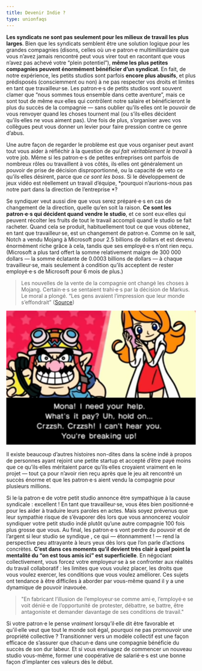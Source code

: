 ```yaml
---
title: Devenir Indie ?
type: unionfaqs
---
```

**Les syndicats ne sont pas seulement pour les milieux de travail les plus larges**. Bien que les syndicats semblent être une solution logique pour les grandes compagnies (disons, celles où un·e patron·e multimilliardaire que vous n’avez jamais rencontré peut vous virer tout en racontant que vous n’avez pas achevé votre “plein potentiel”), **même les plus petites compagnies peuvent énormément bénéficier d’un syndicat**. En fait, de notre expérience, les petits studios sont parfois **encore plus abusifs**, et plus prédisposés (consciemment ou non) à ne pas respecter vos droits et limites en tant que travailleur·se. Les patron·e·s de petits studios vont souvent clamer que “nous sommes tous ensemble dans cette aventure”, mais ce sont tout de même eux·elles qui contrôlent notre salaire et bénéficieront le plus du succès de la compagnie — sans oublier qu’ils·elles ont le pouvoir de vous renvoyer quand les choses tournent mal (ou s’ils·elles décident qu’ils·elles ne vous aiment pas). Une fois de plus, s’organiser avec vos collègues peut vous donner un levier pour faire pression contre ce genre d’abus.

Une autre façon de regarder le problème est que vous organiser peut avant tout vous aider à réfléchir à la question de *qui fait véritablement le travail* à votre job. Même si les patron·e·s de petites entreprises ont parfois de nombreux rôles ou travaillent à vos côtés, ils·elles ont généralement un pouvoir de prise de décision disproportionné, ou la capacité de veto ce qu’ils·elles désirent, parce que *ce sont les boss*. Si le développement de jeux vidéo est réellement un travail d’équipe, *pourquoi n’aurions-nous pas notre part dans la direction de l’entreprise *?

Se syndiquer veut aussi dire que vous serez préparé·e·s en cas de changement de la direction, quelle qu’en soit la raison. **Ce sont les patron·e·s qui décident quand vendre le studio**, et ce sont eux·elles qui peuvent récolter les fruits de tout le travail accompli quand le studio se fait racheter. Quand cela se produit, habituellement tout ce que vous obtenez, en tant que travailleur·se, est un changement de patron·e. Comme on le sait, Notch a vendu Mojang à Microsoft pour 2.5 billions de dollars et est devenu énormément riche grâce à cela, tandis que ses employé·e·s n’ont rien reçu. (Microsoft a plus tard offert la somme relativement maigre de 300 000 dollars — la somme éclatante de 0.0003 billions de dollars — à chaque travailleur·se, mais seulement à condition qu’ils acceptent de rester employé·e·s de Microsoft pour 6 mois de plus.)

> Les nouvelles de la vente de la compagnie ont changé les choses à Mojang. Certain·e·s se sentaient trahi·e·s par la décision de Markus. Le moral a plongé. “Les gens avaient l’impression que leur monde s’effondrait” ([Source](https://www.wired.com/2015/06/minecraft-book-excerpt/))

<div class="md-img right">
<img
  src="/images/faqs/wario.png"
  alt="Screenshot from Warioware: Mona! I need your help. What's it pay? Uh, hold on... Crzzsh. Crzzsh! I can't hear you. You're breaking up!?"
/>
</div>

Il existe beaucoup d’autres histoires non-dites dans la scène indé à propos de personnes ayant rejoint une petite startup et accepté d’être payé moins que ce qu’ils·elles méritaient parce qu’ils·elles croyaient vraiment en le projet — tout ça pour n’avoir rien reçu après que le jeu ait rencontré un succès énorme et que les patron·e·s aient vendu la compagnie pour plusieurs millions.

Si le·la patron·e de votre petit studio annonce être sympathique à la cause syndicale : excellent ! En tant que travailleur·se, vous êtes bien positionné·e pour les aider à traduire leurs paroles en actes. Mais soyez prévenus que leur sympathie risque de s’évaporer dès lors que vous annoncerez vouloir syndiquer votre petit studio indé plutôt qu’une autre compagnie 100 fois plus grosse que vous. Au final, les patron·e·s vont perdre du pouvoir et de l’argent si leur studio se syndique , ce qui — étonnamment ! — rend la perspective peu attrayante à leurs yeux dès lors que l’on parle d’actions concrètes. **C’est dans ces moments qu’il devient très clair à quel point la mentalité du “on est tous amis ici” est superficielle**. En négociant collectivement, vous forcez votre employeur·se à se confronter aux réalités du travail collaboratif : les limites que vous voulez placer, les droits que vous voulez exercer, les conditions que vous voulez améliorer. Ces sujets ont tendance à être difficiles à aborder par vous-même quand il y a une dynamique de pouvoir inavouée.

> "En fabricant l’illusion de l’employeur·se comme ami·e, l’employé·e se voit dénié·e de l’opportunité de protester, débattre, se battre, être antagoniste et demander davantage de ses conditions de travail."

Si votre patron·e le pense *vraiment* lorsqu’il·elle dit être favorable et qu'il·elle veut que tout le monde soit égal, pourquoi ne pas promouvoir une propriété collective ? Transitionner vers un modèle collectif est une façon efficace de s’assurer que chacun·e dans une compagnie bénéficie du succès de son dur labeur. Et si vous envisagez de commencer un nouveau studio vous-même, former une coopérative de salarié·e·s est une bonne façon d’implanter ces valeurs dès le début.

